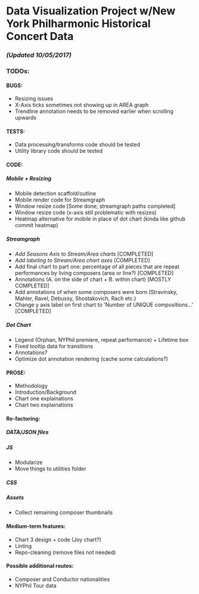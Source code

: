 # Data Visualization Project w/New York Philharmonic Historical Concert Data

### _(Updated 10/05/2017)_

### TODOs: 

#### BUGS: 
* Resizing issues 
* X-Axis ticks sometimes not showing up in AREA graph
* Trendline annotation needs to be removed earlier when scrolling upwards

#### TESTS: 
* Data processing/transforms code should be tested 
* Utility library code should be tested 

#### CODE: 

##### Mobile + Resizing
* Mobile detection scaffold/outline
* Mobile render code for Streamgraph
* Window resize code [Some done; streamgraph paths completed]
* Window resize code (x-axis still problematic with resizes)
* Heatmap alternative for mobile in place of dot chart (kinda like github commit heatmap)

##### Streamgraph
* *Add Seasons Axis to Stream/Area charts* [COMPLETED]
* *Add labeling to Stream/Area chart axes* [COMPLETED]
* Add final chart to part one: percentage of all pieces that are repeat performances by living composers (area or line?) [COMPLETED]
* Annotations (A. on the side of chart + B. within chart) [MOSTLY COMPLETED]
* Add annotations of when some composers were born (Stravinsky, Mahler, Ravel, Debussy, Shostakovich, Rach etc.)
* Change y axis label on first chart to 'Number of UNIQUE compositions...' [COMPLETED]

##### Dot Chart 
* Legend (Orphan, NYPhil premiere, repeat performance) + Lifetime box
* Fixed tooltip data for transitions 
* Annotations? 
* Optimize dot annotation rendering (cache some calculations?)

#### PROSE: 
* Methodology
* Introduction/Background
* Chart one explainations 
* Chart two explainations

#### Re-factoring: 

##### DATA/JSON files 

##### JS
* Modularize 
* Move things to utilities folder 

##### CSS

##### Assets 
* Collect remaining composer thumbnails 

#### Medium-term features: 
* Chart 3 design + code (Joy chart?)
* Linting
* Repo-cleaning (remove files not needed)

#### Possible additional routes: 

* Composer and Conductor nationalities
* NYPhil Tour data 